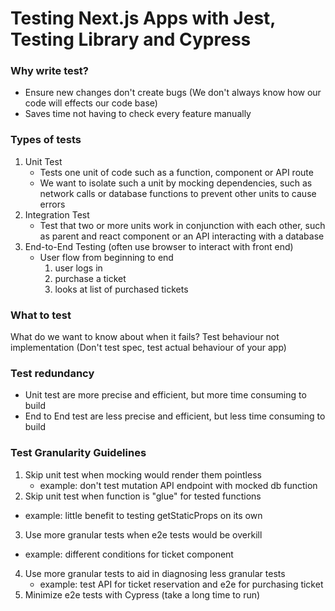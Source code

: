 # Testing Next.js Apps with Jest, Testing Library and Cypress

### Why write test?
- Ensure new changes don't create bugs (We don't always know how our code will effects our code base)
- Saves time not having to check every feature manually

### Types of tests
1. Unit Test
   - Tests one unit of code such as a function, component or API route
   - We want to isolate such a unit by mocking dependencies, such as network calls or database functions to prevent other units to cause errors
2. Integration Test
   - Test that two or more units work in conjunction with each other, such as parent and react component or an API interacting with a database
3. End-to-End Testing (often use browser to interact with front end)
   - User flow from beginning to end
		1. user logs in
		2. purchase a ticket
		3. looks at list of purchased tickets

### What to test
What do we want to know about when it fails?
Test behaviour not implementation (Don't test spec, test actual behaviour of your app)

### Test redundancy
- Unit test are more precise and efficient, but more time consuming to build
- End to End test are less precise and efficient, but less time consuming to build

### Test Granularity Guidelines
1. Skip unit test when mocking would render them pointless
	- example: don't test mutation API endpoint with mocked db function
2. Skip unit test when function is "glue" for tested functions
  - example: little benefit to testing getStaticProps on its own
3. Use more granular tests when e2e tests would be overkill
  - example: different conditions for ticket component
4. Use more granular tests to aid in diagnosing less granular tests
	- example: test API for ticket reservation and e2e for purchasing ticket
5. Minimize e2e tests with Cypress (take a long time to run)